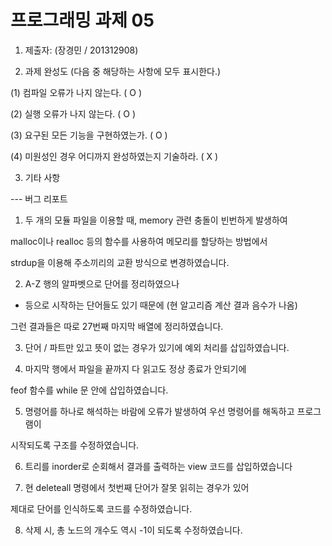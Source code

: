 ﻿# 프로그래밍 과제 05

1. 제출자:   (장경민 / 201312908)

2. 과제 완성도 (다음 중 해당하는 사항에 모두 표시한다.)

(1) 컴파일 오류가 나지 않는다. ( O )

(2) 실행 오류가 나지 않는다. ( O )

(3) 요구된 모든 기능을 구현하였는가. ( O )

(4) 미원성인 경우 어디까지 완성하였는지 기술하라. ( X )

3. 기타 사항 

--- 버그 리포트

1. 두 개의 모듈 파일을 이용할 때, memory 관련 충돌이 빈번하게 발생하여

malloc이나 realloc 등의 함수를 사용하여 메모리를 할당하는 방법에서

strdup을 이용해 주소끼리의 교환 방식으로 변경하였습니다.

2. A-Z 행의 알파벳으로 단어를 정리하였으나

- 등으로 시작하는 단어들도 있기 때문에 (현 알고리즘 계산 결과 음수가 나옴)

그런 결과들은 따로 27번째 마지막 배열에 정리하였습니다.

3. 단어 / 파트만 있고 뜻이 없는 경우가 있기에 예외 처리를 삽입하였습니다.

4. 마지막 행에서 파일을 끝까지 다 읽고도 정상 종료가 안되기에

feof 함수를 while 문 안에 삽입하였습니다.

5. 명령어를 하나로 해석하는 바람에 오류가 발생하여 우선 명령어를 해독하고 프로그램이

시작되도록 구조를 수정하였습니다.

6. 트리를 inorder로 순회해서 결과를 출력하는 view 코드를 삽입하였습니다

7. 현 deleteall 명령에서 첫번째 단어가 잘못 읽히는 경우가 있어

제대로 단어를 인식하도록 코드를 수정하였습니다.

8. 삭제 시, 총 노드의 개수도 역시 -1이 되도록 수정하였습니다.




